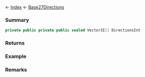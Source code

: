← [Index](Api-Index) ← [Base27Directions](VRageMath.Base27Directions)

### Summary

```csharp
private public private public sealed Vector3I[] DirectionsInt
```

### Returns

### Example

### Remarks

